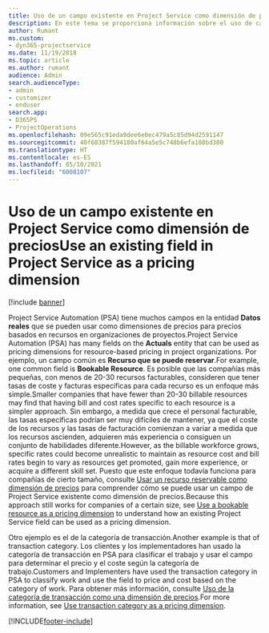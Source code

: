 ```yaml
---
title: Uso de un campo existente en Project Service como dimensión de precios
description: En este tema se proporciona información sobre el uso de campos existentes de Project Service como dimensiones de precios.
author: Rumant
ms.custom:
- dyn365-projectservice
ms.date: 11/19/2018
ms.topic: article
ms.author: rumant
audience: Admin
search.audienceType:
- admin
- customizer
- enduser
search.app:
- D365PS
- ProjectOperations
ms.openlocfilehash: 09e565c91eda9dee6e0ec479a5c85d94d2591147
ms.sourcegitcommit: 40f68387f594180af64a5e5c748b6efa188bd300
ms.translationtype: HT
ms.contentlocale: es-ES
ms.lasthandoff: 05/10/2021
ms.locfileid: "6008107"
---
```

# <a name="use-an-existing-field-in-project-service-as-a-pricing-dimension"></a><span data-ttu-id="be6f3-103">Uso de un campo existente en Project Service como dimensión de precios</span><span class="sxs-lookup"><span data-stu-id="be6f3-103">Use an existing field in Project Service as a pricing dimension</span></span>

[!include [banner](../includes/psa-now-project-operations.md)]

<span data-ttu-id="be6f3-104">Project Service Automation (PSA) tiene muchos campos en la entidad **Datos reales** que se pueden usar como dimensiones de precios para precios basados en recursos en organizaciones de proyectos.</span><span class="sxs-lookup"><span data-stu-id="be6f3-104">Project Service Automation (PSA) has many fields on the **Actuals** entity that can be used as pricing dimensions for resource-based pricing in project organizations.</span></span> <span data-ttu-id="be6f3-105">Por ejemplo, un campo común es **Recurso que se puede reservar**.</span><span class="sxs-lookup"><span data-stu-id="be6f3-105">For example, one common field is **Bookable Resource**.</span></span> <span data-ttu-id="be6f3-106">Es posible que las compañías más pequeñas, con menos de 20-30 recursos facturables, consideren que tener tasas de coste y facturas específicas para cada recurso es un enfoque más simple.</span><span class="sxs-lookup"><span data-stu-id="be6f3-106">Smaller companies that have fewer than 20-30 billable resources may find that having bill and cost rates specific to each resource is a simpler approach.</span></span> <span data-ttu-id="be6f3-107">Sin embargo, a medida que crece el personal facturable, las tasas específicas podrían ser muy difíciles de mantener, ya que el coste de los recursos y las tasas de facturación comienzan a variar a medida que los recursos ascienden, adquieren más experiencia o consiguen un conjunto de habilidades diferente.</span><span class="sxs-lookup"><span data-stu-id="be6f3-107">However, as the billable workforce grows, specific rates could become unrealistic to maintain as resource cost and bill rates begin to vary as resources get promoted, gain more experience, or acquire a different skill set.</span></span> <span data-ttu-id="be6f3-108">Puesto que este enfoque todavía funciona para compañías de cierto tamaño, consulte [Usar un recurso reservable como dimensión de precios](bookable-resource-pricing-dimension.md) para comprender cómo se puede usar un campo de Project Service existente como dimensión de precios.</span><span class="sxs-lookup"><span data-stu-id="be6f3-108">Because this approach still works for companies of a certain size, see [Use a bookable resource as a pricing dimension](bookable-resource-pricing-dimension.md) to understand how an existing Project Service field can be used as a pricing dimension.</span></span>

<span data-ttu-id="be6f3-109">Otro ejemplo es el de la categoría de transacción.</span><span class="sxs-lookup"><span data-stu-id="be6f3-109">Another example is that of transaction category.</span></span> <span data-ttu-id="be6f3-110">Los clientes y los implementadores han usado la categoría de transacción en PSA para clasificar el trabajo y usar el campo para determinar el precio y el coste según la categoría de trabajo.</span><span class="sxs-lookup"><span data-stu-id="be6f3-110">Customers and Implementers have used the transaction category in PSA to classify work and use the field to price and cost based on the category of work.</span></span> <span data-ttu-id="be6f3-111">Para obtener más información, consulte [Uso de la categoría de transacción como una dimensión de precios](transaction-category-pricing-dimension.md).</span><span class="sxs-lookup"><span data-stu-id="be6f3-111">For more information, see [Use transaction category as a pricing dimension](transaction-category-pricing-dimension.md).</span></span>


[!INCLUDE[footer-include](../includes/footer-banner.md)]